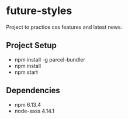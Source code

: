 # future-styles

Project to practice css features and latest news.

## Project Setup

* npm install -g parcel-bundler
* npm install
* npm start

## Dependencies

* npm 6.13.4
* node-sass 4.14.1